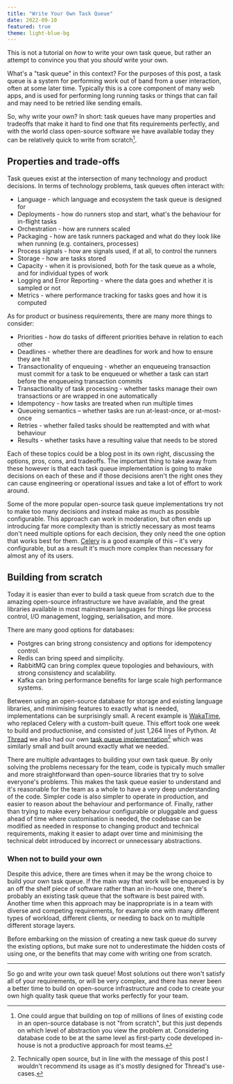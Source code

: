 ```yaml
---
title: "Write Your Own Task Queue"
date: 2022-09-10
featured: true
theme: light-blue-bg
---
```


This is not a tutorial on _how_ to write your own task queue, but rather an attempt to convince you that you _should_ write your own.

What's a "task queue" in this context? For the purposes of this post, a task queue is a system for performing work out of band from a user interaction, often at some later time. Typically this is a core component of many web apps, and is used for performing long running tasks or things that can fail and may need to be retried like sending emails.

So, why write your own? In short: task queues have many properties and tradeoffs that make it hard to find one that fits requirements perfectly, and with the world class open-source software we have available today they can be relatively quick to write from scratch[^1].

## Properties and trade-offs

Task queues exist at the intersection of many technology and product decisions. In terms of technology problems, task queues often interact with:

- Language - which language and ecosystem the task queue is designed for
- Deployments - how do runners stop and start, what's the behaviour for in-flight tasks
- Orchestration - how are runners scaled
- Packaging - how are task runners packaged and what do they look like when running (e.g. containers, processes)
- Process signals - how are signals used, if at all, to control the runners
- Storage - how are tasks stored
- Capacity - when it is provisioned, both for the task queue as a whole, and for individual types of work
- Logging and Error Reporting - where the data goes and whether it is sampled or not
- Metrics - where performance tracking for tasks goes and how it is computed

As for product or business requirements, there are many more things to consider:

- Priorities - how do tasks of different priorities behave in relation to each other
- Deadlines - whether there are deadlines for work and how to ensure they are hit
- Transactionality of enqueuing - whether an enqueueing transaction must commit for a task to be enqueued or whether a task can start before the enqueueing transaction commits
- Transactionality of task processing - whether tasks manage their own transactions or are wrapped in one automatically
- Idempotency - how tasks are treated when run multiple times
- Queueing semantics – whether tasks are run at-least-once, or at-most-once
- Retries - whether failed tasks should be reattempted and with what behaviour
- Results - whether tasks have a resulting value that needs to be stored

Each of these topics could be a blog post in its own right, discussing the options, pros, cons, and tradeoffs. The important thing to take away from these however is that each task queue implementation is going to make decisions on each of these and if those decisions aren't the right ones they can cause engineering or operational issues and take a lot of effort to work around.

Some of the more popular open-source task queue implementations try not to make too many decisions and instead make as much as possible configurable. This approach can work in moderation, but often ends up introducing far more complexity than is strictly necessary as most teams don't need multiple options for each decision, they only need the one option that works best for them. [Celery][celery] is a good example of this – it's very configurable, but as a result it's much more complex than necessary for almost any of its users.

## Building from scratch

Today it is easier than ever to build a task queue from scratch due to the amazing open-source infrastructure we have available, and the great libraries available in most mainstream languages for things like process control, I/O management, logging, serialisation, and more.

There are many good options for databases:

- Postgres can bring strong consistency and options for idempotency control.
- Redis can bring speed and simplicity.
- RabbitMQ can bring complex queue topologies and behaviours, with strong consistency and scalability.
- Kafka can bring performance benefits for large scale high performance systems.

Between using an open-source database for storage and existing language libraries, and minimising features to exactly what is needed, implementations can be surprisingly small. A recent example is [WakaTime][wakatime], who replaced Celery with a custom-built queue. This effort took one week to build and productionise, and consisted of just 1,264 lines of Python. At [Thread][thread] we also had our own [task queue implementation][dlq][^2] which was similarly small and built around exactly what we needed.

There are multiple advantages to building your own task queue. By only solving the problems necessary for the team, code is typically much smaller and more straightforward than open-source libraries that try to solve everyone's problems. This makes the task queue easier to understand and it's reasonable for the team as a whole to have a very deep understanding of the code. Simpler code is also simpler to operate in production, and easier to reason about the behaviour and performance of. Finally, rather than trying to make every behaviour configurable or pluggable and guess ahead of time where customisation is needed, the codebase can be modified as needed in response to changing product and technical requirements, making it easier to adapt over time and minimising the technical debt introduced by incorrect or unnecessary abstractions.

### When not to build your own

Despite this advice, there are times when it may be the wrong choice to build your own task queue. If the main way that work will be enqueued is by an off the shelf piece of software rather than an in-house one, there's probably an existing task queue that the software is best paired with. Another time when this approach may be inappropriate is in a team with diverse and competing requirements, for example one with many different types of workload, different clients, or needing to back on to multiple different storage layers.

Before embarking on the mission of creating a new task queue do survey the existing options, but make sure not to underestimate the hidden costs of using one, or the benefits that may come with writing one from scratch.

---

So go and write your own task queue! Most solutions out there won't satisfy all of your requirements, or will be very complex, and there has never been a better time to build on open-source infrastructure and code to create your own high quality task queue that works perfectly for your team.

[^1]: One could argue that building on top of millions of lines of existing code in an open-source database is not "from scratch", but this just depends on which level of abstraction you view the problem at. Considering database code to be at the same level as first-party code developed in-house is not a productive approach for most teams.
[^2]: Technically open source, but in line with the message of this post I wouldn't recommend its usage as it's mostly designed for Thread's use-cases.

[wakatime]: https://wakatime.com/blog/56-building-a-distributed-task-queue-in-python
[celery]: https://docs.celeryq.dev/en/stable/index.html
[thread]: https://www.thread.com/
[dlq]: https://github.com/thread/django-lightweight-queue
